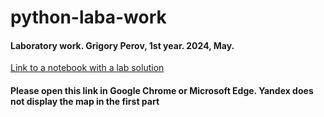 # python-laba-work
#### Laboratory work. Grigory Perov, 1st year. 2024, May.

[Link to a notebook with a lab solution](https://colab.research.google.com/drive/1YOckN64ip6QTmjy9XNnI5LlFXQOZp20e?usp=drive_link)

#### Please open this link in Google Chrome or Microsoft Edge. Yandex does not display the map in the first part
